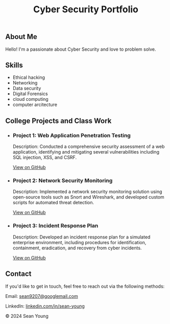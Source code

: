 <body>
    <header>
        <h1>Cyber Security Portfolio</h1>
    </header>
    <div class="container">
        <section class="section">
            <h2>About Me</h2>
            <p>Hello! I'm a passionate about Cyber Security and love to problem solve.</p>
        </section>
        <section class="section">
            <h2>Skills</h2>
            <ul class="skills-list">
                <li>Ethical hacking</li>
                <li>Networking</li>
                <li>Data security</li>
                <li>Digital Forensics</li>
                <li>cloud computing</li>
                <li>computer arcitecture</li>
            </ul>
        </section>
        <section class="section">
            <h2>College Projects and Class Work</h2>
            <ul class="projects-list">
                <li>
                    <h3>Project 1: Web Application Penetration Testing</h3>
                    <p>Description: Conducted a comprehensive security assessment of a web application, identifying and mitigating several vulnerabilities including SQL injection, XSS, and CSRF.</p>
                    <a href="https://github.com/yourusername/project1" target="_blank">View on GitHub</a>
                </li>
                <li>
                    <h3>Project 2: Network Security Monitoring</h3>
                    <p>Description: Implemented a network security monitoring solution using open-source tools such as Snort and Wireshark, and developed custom scripts for automated threat detection.</p>
                    <a href="https://github.com/yourusername/project2" target="_blank">View on GitHub</a>
                </li>
                <li>
                    <h3>Project 3: Incident Response Plan</h3>
                    <p>Description: Developed an incident response plan for a simulated enterprise environment, including procedures for identification, containment, eradication, and recovery from cyber incidents.</p>
                    <a href="https://github.com/yourusername/project3" target="_blank">View on GitHub</a>
                </li>
            </ul>
        </section>
        <section class="section">
            <h2>Contact</h2>
            <p>If you'd like to get in touch, feel free to reach out via the following methods:</p>
            <div class="contact-info">
                <p>Email: <a href="mailto:sean9207@googlemail.com">sean9207@googlemail.com</a></p>
                <p>LinkedIn: <a href="https://www.linkedin.com/in/sean-young1981" target="_blank">linkedin.com/in/sean-young</a></p>     
            </div>
        </section>
    </div>
    <footer>
        &copy; 2024 Sean Young
    </footer>
</body>
</html>
